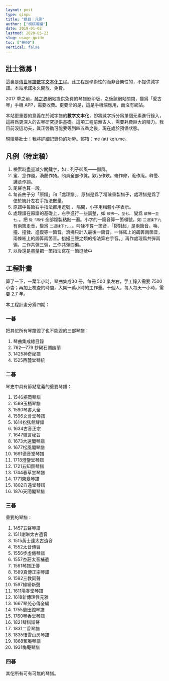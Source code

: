 ```yaml
---
layout: post
type: qinpu
title: "總目｜凡例"
author: ["柯棋瀚編"]
date: 2019-01-02
lastmod: 2020-05-23
slug: usage-guide
toc: ["冊00"]
vertical: false
---
```


## 壯士徵募！

這裏是<u>傳世琴譜數字文本化工程</u>。此工程是學術性的而非音樂性的，不提供減字譜。本站承諾永久開放、免費。

2017 秊之前，<u>琴之界</u>網站提供免費的琴譜影印版，之後該網站關閉，變爲「愛古琴」手機 APP，需要收費。更要命的是，這是手機端應用，而沒有網站。

本站更重要的意義在於減字譜的**數字文本化**，卽將減字拆分爲單個元素進行錄入，這將爲更深入的古琴研究提供基礎。這項工程前無古人，需要耗費巨大的精力。我目前沒這功夫，眞正啓動可能要等到四五秊之後，現在處於預備狀態。

現徵募壯士！我將詳細記錄伱的功勞。郵箱：me (at) kqh.me。

## 凡例（待定稿）

1. 檢索時盡量減少關鍵字，如：列子御風——御風。
2. 窻、窓作窗，漪蘭作猗。頤貞全部作眞。欵乃作欸。脩作修，菴作庵，釋曇、譚章作談。
3. 尾聲也算一段。
4. 每首曲子分「原譜」和「處理譜」，原譜是爲了精確重製譜子，處理譜是爲了便於統計左右手指法數量。
5. 原譜中每箇右手指法都用逗號 `，` 隔開，小字用楷體小字表示。
6. 處理譜在原譜的基礎上，右手進行一些調整，如 `散拂一，至七，` 變爲 `散拂一至七，`。把 `從「再作` 全部複製粘貼一遍。小字的一箇音算一箇頓號，如 `二退猱下九` 有兩箇走音，變爲 `二退猱下九、、`。吟猱不算一箇音，「拶對起」是兩箇音。喚、撞、撞猱、進復等一箇音。滾拂只計入最後一箇音。一條絃上的蠲筭兩箇音，兩條絃上的蠲筭兩箇音。掐撮三聲之類的指法筭右手音。」再作處理爲共彈兩徧，二作共彈三徧，三作共彈四徧。
7. 以後還是盡量把一箇指法寫在一箇逗號中

## 工程計畫

算了一下，一葉半小時，<v>琴曲集成</v>30 冊，每冊 500 枼左右，手工錄入需要 7500 小旹；再加上檢查的時間，大槩一萬小時的工作量。十個人，每人每天一小時，需要 2.7 年。

本工程計畫分爲四期：

### 一㫷

把其佗所有琴譜毀了也不能毀的三部琴譜：

1. <v>琴曲集成</v>緫目錄
2. 762—779 抄<v>碣石調幽蘭</v>
3. 1425<v>神奇祕譜</v>
4. 1525<v>西麓堂琴統</v>

### 二㫷

琴史中具有節點意義的重要琴譜：

1. 1546<v>梧岡琴譜</v>
2. 1589<v>玉梧琴譜</v>
3. 1590<v>琴書大全</v>
4. 1596<v>文會堂琴譜</v>
5. 1614<v>松弦館琴譜</v>
6. 1634<v>古音正宗</v>
7. 1647<v>徽言秘旨</v>
8. 1673<v>大還閣琴譜</v>
9. 1677<v>松風閣琴譜</v>
10. 1691<v>德音堂琴譜</v>
11. 1718<v>澄鑒堂琴譜</v>
12. 1721<v>五知齋琴譜</v>
13. 1744<v>春草堂琴譜</v>
14. 1771<v>東皋琴譜</v>
15. 1802<v>自遠堂琴譜</v>
16. 1876<v>天聞閣琴譜</v>

### 三㫷

重要的琴譜：

1. 1457<v>五聲琴譜</v>
2. 1511<v>謝琳太古遺音</v>
3. 1515<v>黃士達太古遺音</v>
4. 1552<v>太音傳習</v>
5. 1556<v>步虛僊琴譜</v>
6. 1557<v>杏莊太音補遺</v>
7. 1561<v>琴譜正傳</v>
8. 1589<v>真傳正宗琴譜</v>
9. 1592<v>三教同聲</v>
10. 1597<v>綠綺新聲</v>
11. 1611<v>陽春堂琴譜</v>
12. 1618<v>新傳理性元雅</v>
13. 1667<v>琴苑心傳全編</v>
14. 1755<v>蘭田館琴譜</v>
15. 1760<v>琴香堂琴譜</v>
16. 1821<v>琴譜諧聲</v>
17. 1831<v>二香琴譜</v>
18. 1835<v>悟雪山房琴譜</v>
19. 1868<v>蕉庵琴譜</v>
20. 1931<v>梅庵琴譜</v>

### 四㫷

其佗所有可有可無的琴譜。
